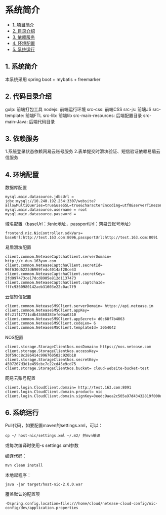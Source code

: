 系统简介
===========

- [1. 项目简介](#1-项目简介)
- [2. 目录介绍](#2-目录介绍)
- [3. 依赖服务](#3-依赖服务)
- [4. 环境配置](#4-环境配置)
- [5. 系统运行](#5-系统运行)

## 1. 系统简介
 本系统采用 spring boot + mybatis + freemarker 
## 2. 代码目录介绍
gulp: 前端打包工具
nodejs: 前端运行环境
src-css: 前端CSS
src-js: 前端JS
src-template: 前端FTL
src-lib: 前端lib
src-main-resources: 后端配置目录
src-main-Java: 后端代码目录


## 3. 依赖服务
1.系统登录状态依赖网易云账号服务
2.表单提交时滑块验证、短信验证依赖易盾云信服务

## 4. 环境配置

数据库配置
```
mysql.main.datasource.jdbcUrl = jdbc:mysql://10.240.192.254:3307/website?allowMultiQueries=true&useSSL=true&characterEncoding=utf8&serverTimezone=Asia/Shanghai
mysql.main.datasource.username = root
mysql.main.datasource.password =
```

域名配置（baseUrl：为nic地址，passportUrl：网易云账号地址）
```
frontend.nic.NicController.sdkVars= baseUrl:http://test.163.com:8096,passportUrl:http://test.163.com:8091

```

易盾滑块配置
```
client.common.NeteaseCaptchaClient.serverDomain= http://c.dun.163yun.com
client.common.NeteaseCaptchaClient.secretId= 96f630d6223d6969fedc4014af28ce43
client.common.NeteaseCaptchaClient.secretKey= 2fd097473ce17dcd8905e812d1137473
client.common.NeteaseCaptchaClient.captchaId= fffc9360980142aeb31603e22c0ac7f9
```

云信短信配置

```
client.common.NeteaseSMSClient.serverDomain= https://api.netease.im
client.common.NeteaseSMSClient.appKey= 0fc21f17721cdb43468383efe0aa0310
client.common.NeteaseSMSClient.appSecret= d0c68f7b4063
client.common.NeteaseSMSClient.codeLen= 6
client.common.NeteaseSMSClient.templateId= 3054042

```
 NOS配置
```
client.storage.StorageClientNos.nosDomain= https://nos.netease.com
client.storage.StorageClientNos.accessKey= 30f59cc8c286414c996760502c920b18
client.storage.StorageClientNos.secretKey= 4507267d3d1e459cbc7c22cd45e9cd75
client.storage.StorageClientNos.bucket= cloud-website-bucket-test
```


网易云账号配置
```
client.login.CloudClient.domain= http://test.163.com:8091
client.login.CloudClient.domain.product= nic
client.login.CloudClient.domain.signKey=0eedc9aea2c505a97d43432819f000d7
```

## 6. 系统运行
Pull代码，如要配置maven的settings.xml，可以：
```
cp ~/ host-nic/settings.xml ~/.m2/ 并mvn编译
```
或每次编译时使用-s settings.xml参数

编译代码：
```
mvn clean install
```
本地起程序：
```
java -jar target/host-nic-2.0.0.war
```

覆盖默认的配置项
```
-Dspring.config.location=file:///home/cloud/netease-cloud-config/nic-config/dev/application.properties
```
